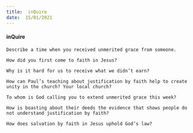 ```yaml
---
title:  inQuire
date:  15/01/2021
---
```


#### inQuire

`Describe a time when you received unmerited grace from someone.`

`How did you first come to faith in Jesus?`

`Why is it hard for us to receive what we didn’t earn?`

`How can Paul’s teaching about justification by faith help to create unity in the church? Your local church?`

`To whom is God calling you to extend unmerited grace this week?`

`How is boasting about their deeds the evidence that shows people do not understand justification by faith?`

`How does salvation by faith in Jesus uphold God’s law?`